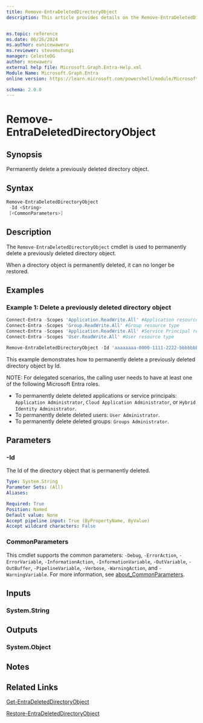 ```yaml
---
title: Remove-EntraDeletedDirectoryObject
description: This article provides details on the Remove-EntraDeletedDirectoryObject command.


ms.topic: reference
ms.date: 06/26/2024
ms.author: eunicewaweru
ms.reviewer: stevemutungi
manager: CelesteDG
author: msewaweru
external help file: Microsoft.Graph.Entra-Help.xml
Module Name: Microsoft.Graph.Entra
online version: https://learn.microsoft.com/powershell/module/Microsoft.Graph.Entra/Remove-EntraDeletedDirectoryObject

schema: 2.0.0
---
```


# Remove-EntraDeletedDirectoryObject

## Synopsis

Permanently delete a previously deleted directory object.

## Syntax

```powershell
Remove-EntraDeletedDirectoryObject 
 -Id <String> 
 [<CommonParameters>]
```

## Description

The `Remove-EntraDeletedDirectoryObject` cmdlet is used to permanently delete a previously deleted directory object.

When a directory object is permanently deleted, it can no longer be restored.

## Examples

### Example 1: Delete a previously deleted directory object

```powershell
Connect-Entra -Scopes 'Application.ReadWrite.All' #Application resource type
Connect-Entra -Scopes 'Group.ReadWrite.All' #Group resource type
Connect-Entra -Scopes 'Application.ReadWrite.All' #Service Principal resource type
Connect-Entra -Scopes 'User.ReadWrite.All' #User resource type

Remove-EntraDeletedDirectoryObject -Id 'aaaaaaaa-0000-1111-2222-bbbbbbbbbbbb'
```

This example demonstrates how to permanently delete a previously deleted directory object by Id.

NOTE: For delegated scenarios, the calling user needs to have at least one of the following Microsoft Entra roles.

- To permanently delete deleted applications or service principals: `Application Administrator`, `Cloud Application Administrator`, or `Hybrid Identity Administrator`.
- To permanently delete deleted users: `User Administrator`.
- To permanently delete deleted groups: `Groups Administrator`.

## Parameters

### -Id

The Id of the directory object that is permanently deleted.

```yaml
Type: System.String
Parameter Sets: (All)
Aliases:

Required: True
Position: Named
Default value: None
Accept pipeline input: True (ByPropertyName, ByValue)
Accept wildcard characters: False
```

### CommonParameters

This cmdlet supports the common parameters: `-Debug`, `-ErrorAction`, `-ErrorVariable`, `-InformationAction`, `-InformationVariable`, `-OutVariable`, `-OutBuffer`, `-PipelineVariable`, `-Verbose`, `-WarningAction`, and `-WarningVariable`. For more information, see [about_CommonParameters](https://go.microsoft.com/fwlink/?LinkID=113216).

## Inputs

### System.String

## Outputs

### System.Object

## Notes

## Related Links

[Get-EntraDeletedDirectoryObject](Get-EntraDeletedDirectoryObject.md)

[Restore-EntraDeletedDirectoryObject](Restore-EntraDeletedDirectoryObject.md)
